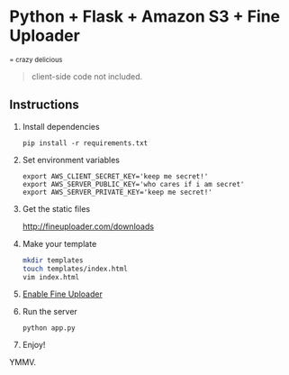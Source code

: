 # Python + Flask + Amazon S3 + Fine Uploader
<small>= crazy delicious</small>

> client-side code not included.

## Instructions
1. Install dependencies

    `pip install -r requirements.txt`

2. Set environment variables

    ```
    export AWS_CLIENT_SECRET_KEY='keep me secret!'
    export AWS_SERVER_PUBLIC_KEY='who cares if i am secret'
    export AWS_SERVER_PRIVATE_KEY='keep me secret!'
    ```

3. Get the static files

    http://fineuploader.com/downloads
    
4. Make your template

    ```bash
    mkdir templates
    touch templates/index.html
    vim index.html
    ```

5. [Enable Fine Uploader](http://docs.fineuploader.com)
6. Run the server

    `python app.py`

7. Enjoy!

YMMV.
